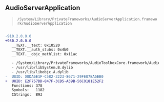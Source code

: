 ## AudioServerApplication

> `/System/Library/PrivateFrameworks/AudioServerApplication.framework/AudioServerApplication`

```diff

-910.2.0.0.0
+930.2.0.0.0
   __TEXT.__text: 0x10520
   __TEXT.__auth_stubs: 0x4b0
   __TEXT.__objc_methlist: 0x11ac

   - /System/Library/PrivateFrameworks/AudioToolboxCore.framework/AudioToolboxCore
   - /usr/lib/libSystem.B.dylib
   - /usr/lib/libobjc.A.dylib
-  UUID: D8DA6E1F-C582-3223-8671-29FE87EA5EB0
+  UUID: E2F757DD-847F-3CD5-A39B-56C0181E52F2
   Functions: 378
   Symbols:   1182
   CStrings:  893

```
